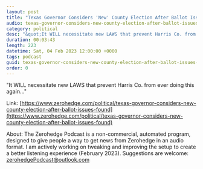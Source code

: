 ```yaml
---
layout: post
title: "Texas Governor Considers 'New' County Election After Ballot Issues Found"
audio: texas-governor-considers-new-county-election-after-ballot-issues-found-2
category: political
desc: "&quot;It WILL necessitate new LAWS that prevent Harris Co. from ever doing this again...&quot;"
duration: 00:03:43
length: 223
datetime: Sat, 04 Feb 2023 12:00:00 +0000
tags: podcast
guid: texas-governor-considers-new-county-election-after-ballot-issues-found-0
order: 0
---
```

&quot;It WILL necessitate new LAWS that prevent Harris Co. from ever doing this again...&quot;

Link: [https://www.zerohedge.com/political/texas-governor-considers-new-county-election-after-ballot-issues-found](https://www.zerohedge.com/political/texas-governor-considers-new-county-election-after-ballot-issues-found)

About: The Zerohedge Podcast is a non-commercial, automated program, designed to give people a way to get news from Zerohedge in an audio format.  I am actively working on tweaking and improving the setup to create a better listening experience (February 2023).  Suggestions are welcome: [zerohedgePodcast@outlook.com](mailto:zerohedgePodcast@outlook.com)